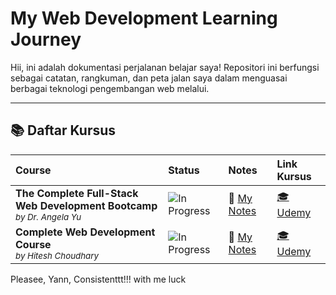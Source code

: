 # My Web Development Learning Journey

Hii, ini adalah dokumentasi perjalanan belajar saya! Repositori ini berfungsi sebagai catatan, rangkuman, dan peta jalan saya dalam menguasai berbagai teknologi pengembangan web melalui.

---

## 📚 Daftar Kursus

| Course | Status | Notes | Link Kursus |
| :--- | :--- | :--- | :--- |
| **The Complete Full-Stack Web Development Bootcamp**<br><sub>*by Dr. Angela Yu*</sub> | ![In Progress](https://img.shields.io/badge/Status-In%20Progress-blue) | 📝 [My Notes](the-complete-full-stack-web-development-bootcamp) | [🎓 Udemy](https://www.udemy.com/course/the-complete-web-development-bootcamp)|
| **Complete Web Development Course**<br><sub>*by Hitesh Choudhary*</sub> | ![In Progress](https://img.shields.io/badge/Status-In%20Progress-blue) | 📝 [My Notes](complete-web-development-course) | [🎓 Udemy](https://www.udemy.com/course/web-dev-master/) |

Pleasee, Yann, Consistenttt!!! with me luck